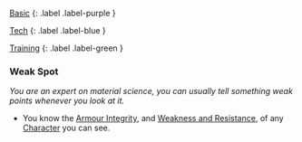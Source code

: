 
[Basic](Game/Basic-List)
{: .label .label-purple }

[Tech](Game/Tech)
{: .label .label-blue }

[Training](Game/Training-List)
{: .label .label-green }
### Weak Spot
*You are an expert on material science, you can usually tell something weak points whenever you look at it.*
* You know the [Armour Integrity](Game/Core/Armour#Armour%20Integrity), and [Weakness and Resistance](Game/Core/Armour#Weakness%20and%20Resistance), of any [Character](Game/Core/Terminology#Character) you can see.



